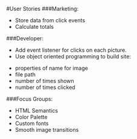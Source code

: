 #User Stories
###Marketing:
* Store data from click events
* Calculate totals

###Developer:
* Add event listener for clicks on each picture.
* Use object oriented programming to build site:
- properties of name for image
- file path
- number of times shown
- number of times clicked

###Focus Groups:
* HTML Semantics
* Color Palette
* Custom fonts
* Smooth image transitions
